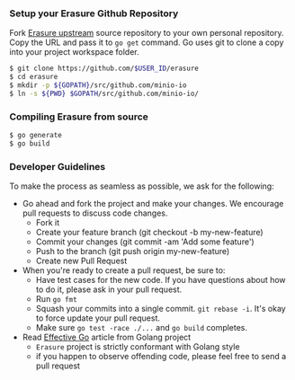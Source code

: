 ### Setup your Erasure Github Repository
Fork [Erasure upstream](https://github.com/minio-io/erasure/fork) source repository to your own personal repository. Copy the URL and pass it to ``go get`` command. Go uses git to clone a copy into your project workspace folder.
```sh
$ git clone https://github.com/$USER_ID/erasure
$ cd erasure
$ mkdir -p ${GOPATH}/src/github.com/minio-io
$ ln -s ${PWD} $GOPATH/src/github.com/minio-io/
```

### Compiling Erasure from source
```sh
$ go generate
$ go build
```
###  Developer Guidelines
To make the process as seamless as possible, we ask for the following:
* Go ahead and fork the project and make your changes. We encourage pull requests to discuss code changes.
  - Fork it
  - Create your feature branch (git checkout -b my-new-feature)
  - Commit your changes (git commit -am 'Add some feature')
  - Push to the branch (git push origin my-new-feature)
  - Create new Pull Request
* When you're ready to create a pull request, be sure to:
  - Have test cases for the new code. If you have questions about how to do it, please ask in your pull request.
  - Run `go fmt`
  - Squash your commits into a single commit. `git rebase -i`. It's okay to force update your pull request.
  - Make sure `go test -race ./...` and `go build` completes.
* Read [Effective Go](https://github.com/golang/go/wiki/CodeReviewComments) article from Golang project
  - `Erasure` project is strictly conformant with Golang style
  - if you happen to observe offending code, please feel free to send a pull request
